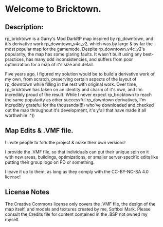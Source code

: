 # Welcome to Bricktown.

## Description:
rp_bricktown is a Garry's Mod DarkRP map inspired by rp_downtown, and it's derivative work rp_downtown_v4c_v2, which was by large & by far the most popular map for the gamemode. 
Despite rp_downtown_v4c_v2's popularity, the map has some glaring faults. It wasn't built using any best-practices, has many odd inconsistencies, and suffers from poor optimization for a map of it's size and detail.

Five years ago, I figured my solution would be to build a derivative work of my own, from scratch, preserving certain aspects of the layout of rp_downtown while filling in the rest with original work. 
Over time, rp_bricktown has taken on an identity and charm of it's own, and I'm incredibly proud of the result. 
While I never expect rp_bricktown to reach the same popularity as other successful rp_downtown derivatives, I'm incredibly grateful for the thousands(!!!) who've downloaded and checked out the map throughout it's development, it's y'all that have made it all worthwhile :^))

## Map Edits & .VMF file.
I invite people to fork the project & make their own versions!

I provide the .VMF file, so that individuals can  put their unique spin on it with new areas, buildings, optimizations, or smaller server-specific edits like putting their group logo on PD or something. 

I leave it up to them, as long as they comply with the CC-BY-NC-SA 4.0 license!

## License Notes
The Creative Commons license only covers the .VMF file, the design of the map itself, and models and textures created by me, Softboi Mark.
Please consult the Credits file for content contained in the .BSP not owned my myself.
